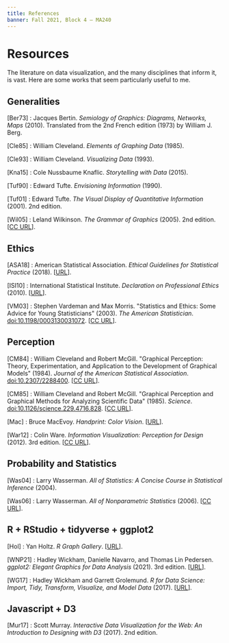 ```yaml
---
title: References
banner: Fall 2021, Block 4 — MA240
---
```


# Resources

The literature on data visualization, and the many disciplines that inform it, is vast. Here are some works that seem particularly useful to me. 

<style type="text/css">
dl {
    display: flex;
    flex-flow: row wrap;
}
dt {
    flex-basis: 12%;
}
dd {
    flex-basis: 88%;
    flex-grow: 1;
}
</style>

## Generalities

[Ber73]
: Jacques Bertin. *Semiology of Graphics: Diagrams, Networks, Maps* (2010). Translated from the 2nd French edition (1973) by William J. Berg. 

[Cle85]
: William Cleveland. *Elements of Graphing Data* (1985).

[Cle93]
: William Cleveland. *Visualizing Data* (1993). 

[Kna15]
: Cole Nussbaume Knaflic. *Storytelling with Data* (2015).

[Tuf90]
: Edward Tufte. *Envisioning Information* (1990). 

[Tuf01]
: Edward Tufte. *The Visual Display of Quantitative Information* (2001). 2nd edition.  

[Wil05]
: Leland Wilkinson. *The Grammar of Graphics* (2005). 2nd edition. [[CC URL](https://coloradocollege.idm.oclc.org/login?url=http://link.springer.com/openurl.asp?genre=book&id=doi:10.1007/0-387-28695-0)].

<!-- 
[Cle84]
: William Cleveland. "Graphical Methods for Data Presentation: Full Scale Breaks, Dot Charts, and Multibased Logging" (1984). *The American Statistician*. [doi:10.2307/2683401](https://doi.org/10.2307/2683401).
-->

## Ethics

[ASA18]
: American Statistical Association. *Ethical Guidelines for Statistical Practice* (2018). [[URL](https://www.amstat.org/ASA/Your-Career/Ethical-Guidelines-for-Statistical-Practice.aspx)]. 

[ISI10]
: International Statistical Institute. *Declaration on Professional Ethics* (2010). [[URL](https://www.isi-web.org/news-featured/296-declarationprofessionalethics-2010uk)]. 

[VM03]
: Stephen Vardeman and Max Morris. "Statistics and Ethics: Some Advice for Young Statisticians" (2003). *The American Statistician*. [doi:10.1198/0003130031072](http://dx.doi.org/10.1198/0003130031072). [[CC URL](https://www-jstor-org.coloradocollege.idm.oclc.org/stable/3087273)].

## Perception

[CM84]
: William Cleveland and Robert McGill. "Graphical Perception: Theory, Experimentation, and Application to the Development of Graphical Models" (1984). *Journal of the American Statistical Association*. [doi:10.2307/2288400](https://doi.org/10.2307/2288400). [[CC URL](https://www-jstor-org.coloradocollege.idm.oclc.org/stable/2288400?)].

[CM85]
: William Cleveland and Robert McGill. "Graphical Perception and Graphical Methods for Analyzing Scientific Data" (1985). *Science*. [doi:10.1126/science.229.4716.828](https://doi.org/10.1126/science.229.4716.828). [[CC URL](https://www-jstor-org.coloradocollege.idm.oclc.org/stable/1695272?)].

[Mac]
: Bruce MacEvoy. *Handprint: Color Vision*. [[URL](https://www.handprint.com/LS/CVS/color.html)]. 

[War12]
: Colin Ware. *Information Visualization: Perception for Design* (2012). 3rd edition. [[CC URL](https://www-sciencedirect-com.coloradocollege.idm.oclc.org/book/9780123814647/information-visualization)]. 

## Probability and Statistics

[Was04]
: Larry Wasserman. *All of Statistics: A Concise Course in Statistical Inference* (2004). 

[Was06]
: Larry Wasserman. *All of Nonparametric Statistics* (2006). [[CC URL](https://link-springer-com.coloradocollege.idm.oclc.org/book/10.1007%2F0-387-30623-4)].

## R + RStudio + tidyverse + ggplot2

[Hol]
: Yan Holtz. *R Graph Gallery*. [[URL](https://www.r-graph-gallery.com/)].

[WNP21]
: Hadley Wickham, Danielle Navarro, and Thomas Lin Pedersen. *ggplot2: Elegant Graphics for Data Analysis* (2021). 3rd edition. [[URL](https://ggplot2-book.org/)].

[WG17]
: Hadley Wickham and Garrett Grolemund. *R for Data Science: Import, Tidy, Transform, Visualize, and Model Data* (2017). [[URL](https://r4ds.had.co.nz/)]. 
     
## Javascript + D3

[Mur17]
: Scott Murray. *Interactive Data Visualization for the Web: An Introduction to Designing with D3* (2017). 2nd edition. 

    
